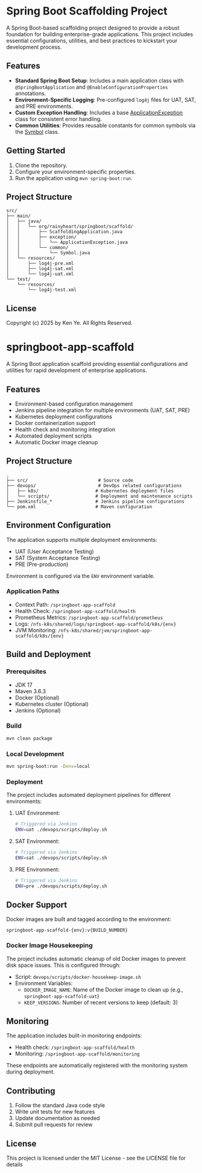 # Spring Boot Scaffolding Project

A Spring Boot-based scaffolding project designed to provide a robust foundation for building enterprise-grade applications. This project includes essential configurations, utilities, and best practices to kickstart your development process.

## Features
- **Standard Spring Boot Setup**: Includes a main application class with `@SpringBootApplication` and `@EnableConfigurationProperties` annotations.
- **Environment-Specific Logging**: Pre-configured `log4j` files for UAT, SAT, and PRE environments.
- **Custom Exception Handling**: Includes a base [ApplicationException](cci:2://file:///c:/Sandbox/springboot-app-scaffold/src/main/java/org/rainyheart/springboot/scaffold/exception/ApplicationException.java:16:0-31:1) class for consistent error handling.
- **Common Utilities**: Provides reusable constants for common symbols via the [Symbol](cci:2://file:///c:/Sandbox/springboot-app-scaffold/src/main/java/org/rainyheart/springboot/scaffold/common/Symbol.java:17:0-52:1) class.

## Getting Started
1. Clone the repository.
2. Configure your environment-specific properties.
3. Run the application using `mvn spring-boot:run`.

## Project Structure
```
src/
├── main/
│   ├── java/
│   │   └── org/rainyheart/springboot/scaffold/
│   │       ├── ScaffoldingApplication.java
│   │       ├── exception/
│   │       │   └── ApplicationException.java
│   │       └── common/
│   │           └── Symbol.java
│   └── resources/
│       ├── log4j-pre.xml
│       ├── log4j-sat.xml
│       └── log4j-uat.xml
└── test/
    └── resources/
        └── log4j-test.xml
```

## License
Copyright (c) 2025 by Ken Ye. All Rights Reserved.

# springboot-app-scaffold

A Spring Boot application scaffold providing essential configurations and utilities for rapid development of enterprise applications.

## Features

- Environment-based configuration management
- Jenkins pipeline integration for multiple environments (UAT, SAT, PRE)
- Kubernetes deployment configurations
- Docker containerization support
- Health check and monitoring integration
- Automated deployment scripts
- Automatic Docker image cleanup

## Project Structure

```
.
├── src/                          # Source code
├── devops/                       # DevOps related configurations
│   ├── k8s/                     # Kubernetes deployment files
│   └── scripts/                 # Deployment and maintenance scripts
├── Jenkinsfile_*                # Jenkins pipeline configurations
└── pom.xml                      # Maven configuration
```

## Environment Configuration

The application supports multiple deployment environments:
- UAT (User Acceptance Testing)
- SAT (System Acceptance Testing)
- PRE (Pre-production)

Environment is configured via the `ENV` environment variable.

### Application Paths

- Context Path: `/springboot-app-scaffold`
- Health Check: `/springboot-app-scaffold/health`
- Prometheus Metrics: `/springboot-app-scaffold/prometheus`
- Logs: `/nfs-k8s/shared/logs/springboot-app-scaffold/k8s/{env}`
- JVM Monitoring: `/nfs-k8s/shared/jvm/springboot-app-scaffold/k8s/{env}`

## Build and Deployment

### Prerequisites

- JDK 17
- Maven 3.6.3
- Docker (Optional)
- Kubernetes cluster (Optional)
- Jenkins (Optional)

### Build

```bash
mvn clean package
```

### Local Development

```bash
mvn spring-boot:run -Denv=local
```

### Deployment

The project includes automated deployment pipelines for different environments:

1. UAT Environment:
   ```bash
   # Triggered via Jenkins
   ENV=uat ./devops/scripts/deploy.sh
   ```

2. SAT Environment:
   ```bash
   # Triggered via Jenkins
   ENV=sat ./devops/scripts/deploy.sh
   ```

3. PRE Environment:
   ```bash
   # Triggered via Jenkins
   ENV=pre ./devops/scripts/deploy.sh
   ```

## Docker Support

Docker images are built and tagged according to the environment:
```
springboot-app-scaffold-{env}:v{BUILD_NUMBER}
```

### Docker Image Housekeeping

The project includes automatic cleanup of old Docker images to prevent disk space issues. This is configured through:

- Script: `devops/scripts/docker-housekeep-image.sh`
- Environment Variables:
  - `DOCKER_IMAGE_NAME`: Name of the Docker image to clean up (e.g., `springboot-app-scaffold-uat`)
  - `KEEP_VERSIONS`: Number of recent versions to keep (default: 3)

## Monitoring

The application includes built-in monitoring endpoints:
- Health check: `/springboot-app-scaffold/health`
- Monitoring: `/springboot-app-scaffold/monitoring`

These endpoints are automatically registered with the monitoring system during deployment.

## Contributing

1. Follow the standard Java code style
2. Write unit tests for new features
3. Update documentation as needed
4. Submit pull requests for review

## License

This project is licensed under the MIT License - see the LICENSE file for details